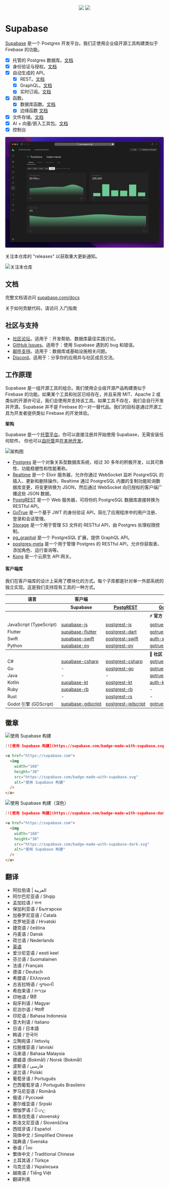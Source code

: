 <p align="center">
<img src="https://user-images.githubusercontent.com/8291514/213727234-cda046d6-28c6-491a-b284-b86c5cede25d.png#gh-light-mode-only">
<img src="https://user-images.githubusercontent.com/8291514/213727225-56186826-bee8-43b5-9b15-86e839d89393.png#gh-dark-mode-only">
</p>

# Supabase

[Supabase](https://supabase.com) 是一个 Postgres 开发平台。我们正使用企业级开源工具构建类似于 Firebase 的功能。

- [x] 托管的 Postgres 数据库。[文档](https://supabase.com/docs/guides/database)
- [x] 身份验证与授权。[文档](https://supabase.com/docs/guides/auth)
- [x] 自动生成的 API。
  - [x] REST。[文档](https://supabase.com/docs/guides/api)
  - [x] GraphQL。[文档](https://supabase.com/docs/guides/graphql)
  - [x] 实时订阅。[文档](https://supabase.com/docs/guides/realtime)
- [x] 函数。
  - [x] 数据库函数。[文档](https://supabase.com/docs/guides/database/functions)
  - [x] 边缘函数 [文档](https://supabase.com/docs/guides/functions)
- [x] 文件存储。[文档](https://supabase.com/docs/guides/storage)
- [x] AI + 向量/嵌入工具包。[文档](https://supabase.com/docs/guides/ai)
- [x] 控制台

![Supabase 控制台](https://raw.githubusercontent.com/supabase/supabase/master/apps/www/public/images/github/supabase-dashboard.png)

关注本仓库的 "releases" 以获取重大更新通知。

<kbd><img src="https://raw.githubusercontent.com/supabase/supabase/d5f7f413ab356dc1a92075cb3cee4e40a957d5b1/web/static/watch-repo.gif" alt="关注本仓库"/></kbd>

## 文档

完整文档请访问 [supabase.com/docs](https://supabase.com/docs)

关于如何贡献代码，请访问 入门指南

## 社区与支持

- [社区论坛](https://github.com/supabase/supabase/discussions)。适用于：开发帮助、数据库最佳实践讨论。
- [GitHub Issues](https://github.com/supabase/supabase/issues)。适用于：使用 Supabase 遇到的 bug 和错误。
- [邮件支持](https://supabase.com/docs/support#business-support)。适用于：数据库或基础设施相关问题。
- [Discord](https://discord.supabase.com)。适用于：分享你的应用并与社区成员交流。

## 工作原理

Supabase 是一组开源工具的组合。我们使用企业级开源产品构建类似于 Firebase 的功能。如果某个工具和社区已经存在，并且采用 MIT、Apache 2 或类似的开源许可证，我们会使用并支持该工具。如果工具不存在，我们会自行开发并开源。Supabase 并不是 Firebase 的一对一替代品。我们的目标是通过开源工具为开发者提供类似 Firebase 的开发体验。

**架构**

Supabase 是一个[托管平台](https://supabase.com/dashboard)。你可以直接注册并开始使用 Supabase，无需安装任何软件。
你也可以[自托管](https://supabase.com/docs/guides/hosting/overview)并[在本地开发](https://supabase.com/docs/guides/local-development)。

![架构图](apps/docs/public/img/supabase-architecture.svg)

- [Postgres](https://www.postgresql.org/) 是一个对象关系型数据库系统，经过 30 多年的积极开发，以其可靠性、功能稳健性和性能著称。
- [Realtime](https://github.com/supabase/realtime) 是一个 Elixir 服务器，允许你通过 WebSocket 监听 PostgreSQL 的插入、更新和删除操作。Realtime 通过 PostgreSQL 内置的复制功能轮询数据库变更，将变更转换为 JSON，然后通过 WebSocket 向已授权的客户端广播这些 JSON 数据。
- [PostgREST](http://postgrest.org/) 是一个 Web 服务器，可将你的 PostgreSQL 数据库直接转换为 RESTful API。
- [GoTrue](https://github.com/supabase/gotrue) 是一个基于 JWT 的身份验证 API，简化了应用程序中的用户注册、登录和会话管理。
- [Storage](https://github.com/supabase/storage-api) 是一个用于管理 S3 文件的 RESTful API，由 Postgres 处理权限控制。
- [pg_graphql](http://github.com/supabase/pg_graphql/) 是一个 PostgreSQL 扩展，提供 GraphQL API。
- [postgres-meta](https://github.com/supabase/postgres-meta) 是一个用于管理 Postgres 的 RESTful API，允许你获取表、添加角色、运行查询等。
- [Kong](https://github.com/Kong/kong) 是一个云原生 API 网关。

#### 客户端库

我们在客户端库的设计上采用了模块化的方式。每个子库都是针对单一外部系统的独立实现。这是我们支持现有工具的一种方式。

<table style="table-layout:fixed; white-space: nowrap;">
  <tr>
    <th>语言</th>
    <th>客户端</th>
    <th colspan="5">功能客户端（包含在 Supabase 客户端中）</th>
  </tr>
  <!-- notranslate -->
  <tr>
    <th></th>
    <th>Supabase</th>
    <th><a href="https://github.com/postgrest/postgrest" target="_blank" rel="noopener noreferrer">PostgREST</a></th>
    <th><a href="https://github.com/supabase/gotrue" target="_blank" rel="noopener noreferrer">GoTrue</a></th>
    <th><a href="https://github.com/supabase/realtime" target="_blank" rel="noopener noreferrer">Realtime</a></th>
    <th><a href="https://github.com/supabase/storage-api" target="_blank" rel="noopener noreferrer">Storage</a></th>
    <th>Functions</th>
  </tr>
  <!-- TEMPLATE FOR NEW ROW -->
  <!-- START ROW
  <tr>
    <td>lang</td>
    <td><a href="https://github.com/supabase-community/supabase-lang" target="_blank" rel="noopener noreferrer">supabase-lang</a></td>
    <td><a href="https://github.com/supabase-community/postgrest-lang" target="_blank" rel="noopener noreferrer">postgrest-lang</a></td>
    <td><a href="https://github.com/supabase-community/gotrue-lang" target="_blank" rel="noopener noreferrer">gotrue-lang</a></td>
    <td><a href="https://github.com/supabase-community/realtime-lang" target="_blank" rel="noopener noreferrer">realtime-lang</a></td>
    <td><a href="https://github.com/supabase-community/storage-lang" target="_blank" rel="noopener noreferrer">storage-lang</a></td>
  </tr>
  END ROW -->
  <!-- /notranslate -->
  <th colspan="7">⚡️ 官方 ⚡️</th>
  <!-- notranslate -->
  <tr>
    <td>JavaScript (TypeScript)</td>
    <td><a href="https://github.com/supabase/supabase-js" target="_blank" rel="noopener noreferrer">supabase-js</a></td>
    <td><a href="https://github.com/supabase/postgrest-js" target="_blank" rel="noopener noreferrer">postgrest-js</a></td>
    <td><a href="https://github.com/supabase/gotrue-js" target="_blank" rel="noopener noreferrer">gotrue-js</a></td>
    <td><a href="https://github.com/supabase/realtime-js" target="_blank" rel="noopener noreferrer">realtime-js</a></td>
    <td><a href="https://github.com/supabase/storage-js" target="_blank" rel="noopener noreferrer">storage-js</a></td>
    <td><a href="https://github.com/supabase/functions-js" target="_blank" rel="noopener noreferrer">functions-js</a></td>
  </tr>
  <tr>
    <td>Flutter</td>
    <td><a href="https://github.com/supabase/supabase-flutter" target="_blank" rel="noopener noreferrer">supabase-flutter</a></td>
    <td><a href="https://github.com/supabase/postgrest-dart" target="_blank" rel="noopener noreferrer">postgrest-dart</a></td>
    <td><a href="https://github.com/supabase/gotrue-dart" target="_blank" rel="noopener noreferrer">gotrue-dart</a></td>
    <td><a href="https://github.com/supabase/realtime-dart" target="_blank" rel="noopener noreferrer">realtime-dart</a></td>
    <td><a href="https://github.com/supabase/storage-dart" target="_blank" rel="noopener noreferrer">storage-dart</a></td>
    <td><a href="https://github.com/supabase/functions-dart" target="_blank" rel="noopener noreferrer">functions-dart</a></td>
  </tr>
  <tr>
    <td>Swift</td>
    <td><a href="https://github.com/supabase/supabase-swift" target="_blank" rel="noopener noreferrer">supabase-swift</a></td>
    <td><a href="https://github.com/supabase/supabase-swift/tree/main/Sources/PostgREST" target="_blank" rel="noopener noreferrer">postgrest-swift</a></td>
    <td><a href="https://github.com/supabase/supabase-swift/tree/main/Sources/Auth" target="_blank" rel="noopener noreferrer">auth-swift</a></td>
    <td><a href="https://github.com/supabase/supabase-swift/tree/main/Sources/Realtime" target="_blank" rel="noopener noreferrer">realtime-swift</a></td>
    <td><a href="https://github.com/supabase/supabase-swift/tree/main/Sources/Storage" target="_blank" rel="noopener noreferrer">storage-swift</a></td>
    <td><a href="https://github.com/supabase/supabase-swift/tree/main/Sources/Functions" target="_blank" rel="noopener noreferrer">functions-swift</a></td>
  </tr>
  <tr>
    <td>Python</td>
    <td><a href="https://github.com/supabase/supabase-py" target="_blank" rel="noopener noreferrer">supabase-py</a></td>
    <td><a href="https://github.com/supabase/postgrest-py" target="_blank" rel="noopener noreferrer">postgrest-py</a></td>
    <td><a href="https://github.com/supabase/gotrue-py" target="_blank" rel="noopener noreferrer">gotrue-py</a></td>
    <td><a href="https://github.com/supabase/realtime-py" target="_blank" rel="noopener noreferrer">realtime-py</a></td>
    <td><a href="https://github.com/supabase/storage-py" target="_blank" rel="noopener noreferrer">storage-py</a></td>
    <td><a href="https://github.com/supabase/functions-py" target="_blank" rel="noopener noreferrer">functions-py</a></td>
  </tr>
  <!-- /notranslate -->
  <th colspan="7">💚 社区 💚</th>
  <!-- notranslate -->
  <tr>
    <td>C#</td>
    <td><a href="https://github.com/supabase-community/supabase-csharp" target="_blank" rel="noopener noreferrer">supabase-csharp</a></td>
    <td><a href="https://github.com/supabase-community/postgrest-csharp" target="_blank" rel="noopener noreferrer">postgrest-csharp</a></td>
    <td><a href="https://github.com/supabase-community/gotrue-csharp" target="_blank" rel="noopener noreferrer">gotrue-csharp</a></td>
    <td><a href="https://github.com/supabase-community/realtime-csharp" target="_blank" rel="noopener noreferrer">realtime-csharp</a></td>
    <td><a href="https://github.com/supabase-community/storage-csharp" target="_blank" rel="noopener noreferrer">storage-csharp</a></td>
    <td><a href="https://github.com/supabase-community/functions-csharp" target="_blank" rel="noopener noreferrer">functions-csharp</a></td>
  </tr>
  <tr>
    <td>Go</td>
    <td>-</td>
    <td><a href="https://github.com/supabase-community/postgrest-go" target="_blank" rel="noopener noreferrer">postgrest-go</a></td>
    <td><a href="https://github.com/supabase-community/gotrue-go" target="_blank" rel="noopener noreferrer">gotrue-go</a></td>
    <td>-</td>
    <td><a href="https://github.com/supabase-community/storage-go" target="_blank" rel="noopener noreferrer">storage-go</a></td>
    <td><a href="https://github.com/supabase-community/functions-go" target="_blank" rel="noopener noreferrer">functions-go</a></td>
  </tr>
  <tr>
    <td>Java</td>
    <td>-</td>
    <td>-</td>
    <td><a href="https://github.com/supabase-community/gotrue-java" target="_blank" rel="noopener noreferrer">gotrue-java</a></td>
    <td>-</td>
    <td><a href="https://github.com/supabase-community/storage-java" target="_blank" rel="noopener noreferrer">storage-java</a></td>
    <td>-</td>
  </tr>
  <tr>
    <td>Kotlin</td>
    <td><a href="https://github.com/supabase-community/supabase-kt" target="_blank" rel="noopener noreferrer">supabase-kt</a></td>
    <td><a href="https://github.com/supabase-community/supabase-kt/tree/master/Postgrest" target="_blank" rel="noopener noreferrer">postgrest-kt</a></td>
    <td><a href="https://github.com/supabase-community/supabase-kt/tree/master/Auth" target="_blank" rel="noopener noreferrer">auth-kt</a></td>
    <td><a href="https://github.com/supabase-community/supabase-kt/tree/master/Realtime" target="_blank" rel="noopener noreferrer">realtime-kt</a></td>
    <td><a href="https://github.com/supabase-community/supabase-kt/tree/master/Storage" target="_blank" rel="noopener noreferrer">storage-kt</a></td>
    <td><a href="https://github.com/supabase-community/supabase-kt/tree/master/Functions" target="_blank" rel="noopener noreferrer">functions-kt</a></td>
  </tr>
  <tr>
    <td>Ruby</td>
    <td><a href="https://github.com/supabase-community/supabase-rb" target="_blank" rel="noopener noreferrer">supabase-rb</a></td>
    <td><a href="https://github.com/supabase-community/postgrest-rb" target="_blank" rel="noopener noreferrer">postgrest-rb</a></td>
    <td>-</td>
    <td>-</td>
    <td>-</td>
    <td>-</td>
  </tr>
  <tr>
    <td>Rust</td>
    <td>-</td>
    <td><a href="https://github.com/supabase-community/postgrest-rs" target="_blank" rel="noopener noreferrer">postgrest-rs</a></td>
    <td>-</td>
    <td>-</td>
    <td>-</td>
    <td>-</td>
  </tr>
  <tr>
    <td>Godot 引擎 (GDScript)</td>
    <td><a href="https://github.com/supabase-community/godot-engine.supabase" target="_blank" rel="noopener noreferrer">supabase-gdscript</a></td>
    <td><a href="https://github.com/supabase-community/postgrest-gdscript" target="_blank" rel="noopener noreferrer">postgrest-gdscript</a></td>
    <td><a href="https://github.com/supabase-community/gotrue-gdscript" target="_blank" rel="noopener noreferrer">gotrue-gdscript</a></td>
    <td><a href="https://github.com/supabase-community/realtime-gdscript" target="_blank" rel="noopener noreferrer">realtime-gdscript</a></td>
    <td><a href="https://github.com/supabase-community/storage-gdscript" target="_blank" rel="noopener noreferrer">storage-gdscript</a></td>
    <td><a href="https://github.com/supabase-community/functions-gdscript" target="_blank" rel="noopener noreferrer">functions-gdscript</a></td>
  </tr>
  <!-- /notranslate -->
</table>

<!--- 如果你正在翻译成其他语言，请删除此列表，因为很难在多个文件中保持同步 -->
<!--- 仅保留翻译文件列表的链接 -->

## 徽章

![使用 Supabase 构建](./apps/www/public/badge-made-with-supabase.svg)

```md
[![使用 Supabase 构建](https://supabase.com/badge-made-with-supabase.svg)](https://supabase.com)
```

```html
<a href="https://supabase.com">
  <img
    width="168"
    height="30"
    src="https://supabase.com/badge-made-with-supabase.svg"
    alt="使用 Supabase 构建"
  />
</a>
```

![使用 Supabase 构建（深色）](./apps/www/public/badge-made-with-supabase-dark.svg)

```md
[![使用 Supabase 构建](https://supabase.com/badge-made-with-supabase-dark.svg)](https://supabase.com)
```

```html
<a href="https://supabase.com">
  <img
    width="168"
    height="30"
    src="https://supabase.com/badge-made-with-supabase-dark.svg"
    alt="使用 Supabase 构建"
  />
</a>
```

## 翻译

- 阿拉伯语 | العربية
- 阿尔巴尼亚语 / Shqip
- 孟加拉语 / বাংলা
- 保加利亚语 / Български
- 加泰罗尼亚语 / Català
- 克罗地亚语 / Hrvatski
- 捷克语 / čeština
- 丹麦语 / Dansk
- 荷兰语 / Nederlands
- [英语](https://github.com/supabase/supabase)
- 爱沙尼亚语 / eesti keel
- 芬兰语 / Suomalainen
- 法语 / Français
- 德语 / Deutsch
- 希腊语 / Ελληνικά
- 古吉拉特语 / ગુજરાતી
- 希伯来语 / עברית
- 印地语 / हिंदी
- 匈牙利语 / Magyar
- 尼泊尔语 / नेपाली
- 印尼语 / Bahasa Indonesia
- 意大利语 / Italiano
- 日语 / 日本語
- 韩语 / 한국어
- 立陶宛语 / lietuvių
- 拉脱维亚语 / latviski
- 马来语 / Bahasa Malaysia
- 挪威语 (Bokmål) / Norsk (Bokmål)
- 波斯语 / فارسی
- 波兰语 / Polski
- 葡萄牙语 / Português
- 巴西葡萄牙语 / Português Brasileiro
- 罗马尼亚语 / Română
- 俄语 / Pусский
- 塞尔维亚语 / Srpski
- 僧伽罗语 / සිංහල
- 斯洛伐克语 / slovenský
- 斯洛文尼亚语 / Slovenščina
- 西班牙语 / Español
- 简体中文 / Simplified Chinese
- 瑞典语 / Svenska
- 泰语 / ไทย
- 繁体中文 / Traditional Chinese
- 土耳其语 / Türkçe
- 乌克兰语 / Українська
- 越南语 / Tiếng Việt
- 翻译列表 <!--- 仅保留此链接 -->
